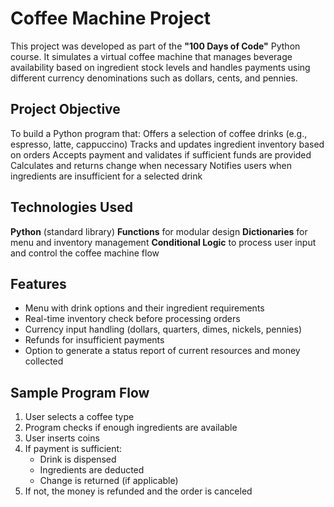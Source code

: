 # Coffee Machine Project

This project was developed as part of the **"100 Days of Code"** Python course. It simulates a virtual coffee machine that manages beverage availability based on ingredient stock levels and handles payments using different currency denominations such as dollars, cents, and pennies.

##  Project Objective

To build a Python program that:
 Offers a selection of coffee drinks (e.g., espresso, latte, cappuccino)
 Tracks and updates ingredient inventory based on orders
 Accepts payment and validates if sufficient funds are provided
 Calculates and returns change when necessary
 Notifies users when ingredients are insufficient for a selected drink

##  Technologies Used

  **Python** (standard library)
  **Functions** for modular design
  **Dictionaries** for menu and inventory management
  **Conditional Logic** to process user input and control the coffee machine flow

##  Features

- Menu with drink options and their ingredient requirements
- Real-time inventory check before processing orders
- Currency input handling (dollars, quarters, dimes, nickels, pennies)
- Refunds for insufficient payments
- Option to generate a status report of current resources and money collected

##  Sample Program Flow

1. User selects a coffee type
2. Program checks if enough ingredients are available
3. User inserts coins
4. If payment is sufficient:
   - Drink is dispensed
   - Ingredients are deducted
   - Change is returned (if applicable)
5. If not, the money is refunded and the order is canceled
